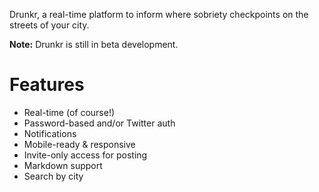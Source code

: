 Drunkr, a real-time platform to inform where sobriety checkpoints on the streets of your city.

**Note:** Drunkr is still in beta development.

# Features
- Real-time (of course!)
- Password-based and/or Twitter auth
- Notifications
- Mobile-ready & responsive
- Invite-only access for posting
- Markdown support
- Search by city
